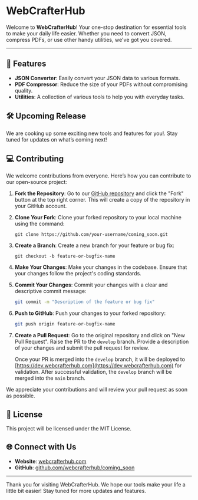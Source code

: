 # WebCrafterHub

Welcome to **WebCrafterHub**! Your one-stop destination for essential tools to make your daily life easier. Whether you need to convert JSON, compress PDFs, or use other handy utilities, we've got you covered.

---

## 🚀 Features

- **JSON Converter**: Easily convert your JSON data to various formats.
- **PDF Compressor**: Reduce the size of your PDFs without compromising quality.
- **Utilities**: A collection of various tools to help you with everyday tasks.

## 🛠️ Upcoming Release

We are cooking up some exciting new tools and features for you!. Stay tuned for updates on what’s coming next!


## 💻 Contributing

We welcome contributions from everyone. Here’s how you can contribute to our open-source project:

1. **Fork the Repository**: Go to our [GitHub repository](https://github.com/webcrafterhub/coming_soon) and click the "Fork" button at the top right corner. This will create a copy of the repository in your GitHub account.

2. **Clone Your Fork**: Clone your forked repository to your local machine using the command:
   ```
   git clone https://github.com/your-username/coming_soon.git
   ```

3. **Create a Branch**: Create a new branch for your feature or bug fix:
   ```
   git checkout -b feature-or-bugfix-name
   ```

4. **Make Your Changes**: Make your changes in the codebase. Ensure that your changes follow the project's coding standards.

5. **Commit Your Changes**: Commit your changes with a clear and descriptive commit message:
   ```sh
   git commit -m "Description of the feature or bug fix"
   ```

6. **Push to GitHub**: Push your changes to your forked repository:
   ```sh
   git push origin feature-or-bugfix-name
   ```

7. **Create a Pull Request**: Go to the original repository and click on "New Pull Request". Raise the PR to the `develop` branch. Provide a description of your changes and submit the pull request for review.

   Once your PR is merged into the `develop` branch, it will be deployed to [https://dev.webcrafterhub.com](https://dev.webcrafterhub.com) for validation. After successful validation, the `develop` branch will be merged into the `main` branch.

We appreciate your contributions and will review your pull request as soon as possible.

## 📄 License

This project will be licensed under the MIT License.

## 🌐 Connect with Us

- **Website**: [webcrafterhub.com](https://webcrafterhub.com)
- **GitHub**: [github.com/webcrafterhub/coming_soon](https://github.com/webcrafterhub/tools)


---

Thank you for visiting WebCrafterHub. We hope our tools make your life a little bit easier! Stay tuned for more updates and features.
